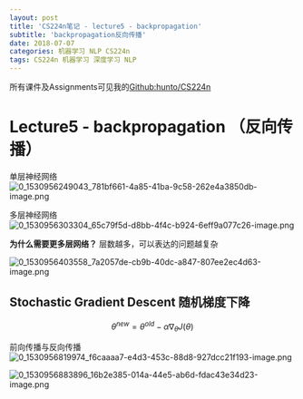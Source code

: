 ```yaml
---
layout: post
title: 'CS224n笔记 - lecture5 - backpropagation'
subtitle: 'backpropagation反向传播'
date: 2018-07-07
categories: 机器学习 NLP CS224n
tags: CS224n 机器学习 深度学习 NLP
---
```


<script type="text/javascript"
   src="https://cdnjs.cloudflare.com/ajax/libs/mathjax/2.7.4/MathJax.js?config=default">
</script>

所有课件及Assignments可见我的[Github:hunto/CS224n](https://github.com/hunto/CS224n)

# Lecture5 - backpropagation （反向传播）

单层神经网络
![0_1530956249043_781bf661-4a85-41ba-9c58-262e4a3850db-image.png](http://bbs.dian.org.cn/assets/uploads/files/1530956249764-781bf661-4a85-41ba-9c58-262e4a3850db-image.png) 

多层神经网络
![0_1530956303304_65c79f5d-d8bb-4f4c-b924-6eff9a077c26-image.png](http://bbs.dian.org.cn/assets/uploads/files/1530956303750-65c79f5d-d8bb-4f4c-b924-6eff9a077c26-image-resized.png) 

**为什么需要更多层网络？**
层数越多，可以表达的问题越复杂

![0_1530956403558_7a2057de-cb9b-40dc-a847-807ee2ec4d63-image.png](http://bbs.dian.org.cn/assets/uploads/files/1530956404164-7a2057de-cb9b-40dc-a847-807ee2ec4d63-image.png) 

## Stochastic Gradient Descent 随机梯度下降

$$\theta^{new} = \theta^{old} - \alpha \nabla_\theta J(\theta)$$

前向传播与反向传播
![0_1530956819974_f6caaaa7-e4d3-453c-88d8-927dcc21f193-image.png](http://bbs.dian.org.cn/assets/uploads/files/1530956820599-f6caaaa7-e4d3-453c-88d8-927dcc21f193-image.png) 

![0_1530956883896_16b2e385-014a-44e5-ab6d-fdac43e34d23-image.png](http://bbs.dian.org.cn/assets/uploads/files/1530956884399-16b2e385-014a-44e5-ab6d-fdac43e34d23-image.png)
